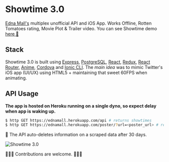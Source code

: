 # Showtime 3.0

[Edna Mall's](http://ednamall.co/) multiplex unofficial API and iOS App. Works Offline, Rotten Tomatoes rating, Movie Plot & Trailer video. You can see Showtime demo [here 🎥](https://vimeo.com/194029357)

## Stack
Showtime 3.0 is built using [Express](http://expressjs.com/), [PostgreSQL](http://postgresql.org/), [React](https://github.com/facebook/react), [Redux](http://github.com/reactjs/redux), [React Router](https://github.com/ReactTraining/react-router), [Anime](https://github.com/juliangarnier/anime), [Cordova](https://cordova.apache.org) and [Ionic CLI](https://github.com/driftyco/ionic-cli).
The _main idea_ was to mimic Twitter's iOS app (UI/UX) using HTML5 + maintaining that sweet 60FPS when animating.

## API Usage
**The app is hosted on Heroku running on a single dyno, so expect delay when app is waking up.**

```bash
$ http GET https://ednamall.herokuapp.com/api # returns showtimes
$ http GET https://ednamall.herokuapp.com/poster/?url=<poster_url> # returns base64 encoding of image
```

🔔 The API auto-deletes information on a scraped data after 30 days.

![Showtime 3.0](http://i.imgur.com/RV3tHtw.jpg)

🌟🌟🌟 Contributions are welcome. 🌟🌟🌟
